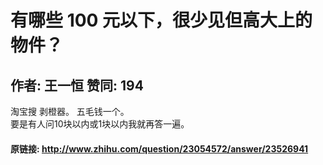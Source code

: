 # 有哪些 100 元以下，很少见但高大上的物件？
## 作者: 王一恒  赞同: 194
淘宝搜 剥橙器。 五毛钱一个。  
要是有人问10块以内或1块以内我就再答一遍。

#### 原链接: http://www.zhihu.com/question/23054572/answer/23526941